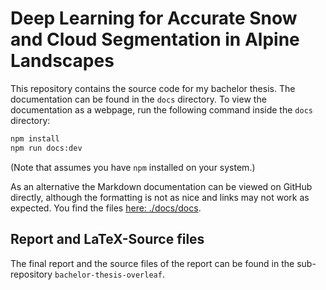 # Deep Learning for Accurate Snow and Cloud Segmentation in Alpine Landscapes

This repository contains the source code for my bachelor thesis.
The documentation can be found in the `docs` directory. To view the documentation as a webpage,
run the following command inside the `docs` directory:

```bash
npm install
npm run docs:dev
```

(Note that assumes you have `npm` installed on your system.)

As an alternative the Markdown documentation can be viewed on GitHub directly, although the formatting is not as nice
and links may not work as expected. You find the files
[here: ./docs/docs](./docs/docs).

## Report and LaTeX-Source files

The final report and the source files of the report can be found in the sub-repository `bachelor-thesis-overleaf`.
